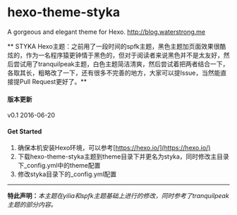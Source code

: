 # hexo-theme-styka
A gorgeous and elegant theme for Hexo. http://blog.waterstrong.me

** STYKA Hexo主题：之前用了一段时间的spfk主题，黑色主题加页面效果很酷炫的，作为一名程序猿更钟情于黑色的，但对于阅读者来说黑色并不是太友好，然后尝试用了tranquilpeak主题，白色主题简洁清爽，然后尝试着把两者结合一下，各取其长，粗略改了一下，还有很多不完善的地方，大家可以提Issue，当然能直接提Pull Request更好了。**

#### 版本更新
v0.1 2016-06-20


#### Get Started
1. 确保本机安装Hexo环境，可以参考[https://hexo.io/](https://hexo.io/)
2. 下载hexo-theme-styka主题到theme目录下并更名为styka，同时修改主目录下_config.yml中的theme配置
3. 修改styka目录下的_config.yml配置


----
**特此声明：**_本主题在yilia和spfk主题基础上进行的修改，同时参考了tranquilpeak主题的部分内容。_

